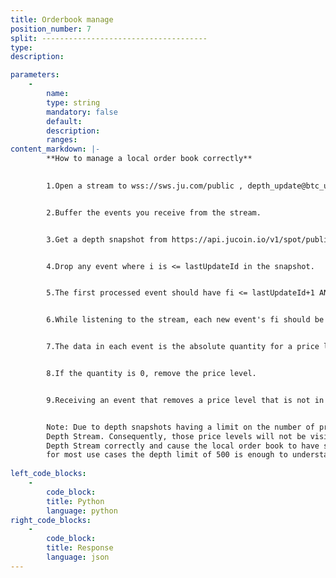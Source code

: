 ```yaml
---
title: Orderbook manage
position_number: 7
split: -------------------------------------
type:
description: 

parameters:
    -
        name:
        type: string
        mandatory: false
        default:
        description:
        ranges:
content_markdown: |-
        **How to manage a local order book correctly**
        

        1.Open a stream to wss://sws.ju.com/public , depth_update@btc_usdt


        2.Buffer the events you receive from the stream.


        3.Get a depth snapshot from https://api.jucoin.io/v1/spot/public/depth?symbol=btc_usdt&limit=500


        4.Drop any event where i is <= lastUpdateId in the snapshot.


        5.The first processed event should have fi <= lastUpdateId+1 AND i >= lastUpdateId+1.


        6.While listening to the stream, each new event's fi should be equal to the previous event's i+1.


        7.The data in each event is the absolute quantity for a price level.


        8.If the quantity is 0, remove the price level.


        9.Receiving an event that removes a price level that is not in your local order book can happen and is normal.


        Note: Due to depth snapshots having a limit on the number of price levels, a price level outside of the initial snapshot that doesn't have a quantity change won't have an update in the Diff. 
        Depth Stream. Consequently, those price levels will not be visible in the local order book even when applying all updates from the Diff. 
        Depth Stream correctly and cause the local order book to have some slight differences with the real order book. However, 
        for most use cases the depth limit of 500 is enough to understand the market and trade effectively.
            
left_code_blocks:
    -
        code_block:
        title: Python
        language: python
right_code_blocks:
    -
        code_block:
        title: Response
        language: json
---
```

